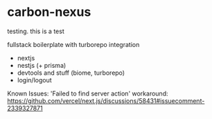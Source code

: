 # carbon-nexus

testing. this is a test

fullstack boilerplate with turborepo integration

- nextjs
- nestjs (+ prisma)
- devtools and stuff (biome, turborepo)
- login/logout


Known Issues:
'Failed to find server action' workaround: https://github.com/vercel/next.js/discussions/58431#issuecomment-2339327871
